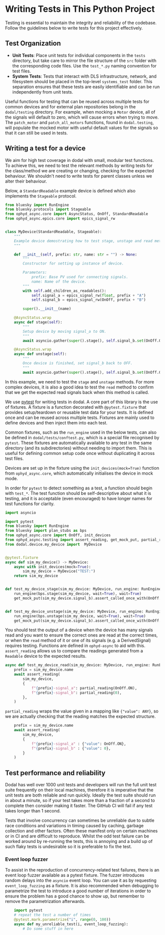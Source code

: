 # Writing Tests in This Python Project

Testing is essential to maintain the integrity and reliability of the codebase. Follow the guidelines below to write tests for this project effectively.

## Test Organization

- **Unit Tests**: Place unit tests for individual components in the `tests` directory, but take care to mirror the file structure of the `src` folder with the corresponding code files. Use the `test_*.py` naming convention for test files.
- **System Tests**: Tests that interact with DLS infrastructure, network, and filesystem should be placed in the top-level `systems_test` folder. This separation ensures that these tests are easily identifiable and can be run independently from unit tests.

Useful functions for testing that can be reused across multiple tests for common devices and for external plan repositories belong in the `dodal/testing` directory. For example, when mocking a `Motor` device, all of the signals will default to zero, which will cause errors when trying to move. The `patch_motor` and `patch_all_motors` functions, found in `dodal.testing`, will populate the mocked motor with useful default values for the signals so that it can still be used in tests.


## Writing a test for a device
We aim for high test coverage in dodal with small, modular test functions. To achieve this, we need to test the relevant methods by writing tests for the class/method we are creating or changing, checking for the expected behaviour. We shouldn't need to write tests for parent classes unless we alter their behaviour.

Below, a `StandardReadable` example device is defined which also implements the `Stageable` protocol.

```Python
from bluesky import RunEngine
from bluesky.protocols import Stageable
from ophyd_async.core import AsyncStatus, OnOff, StandardReadable
from ophyd_async.epics.core import epics_signal_rw


class MyDevice(StandardReadable, Stageable):
    """
    Example device demostrating how to test stage, unstage and read methods.
    """

    def __init__(self, prefix: str, name: str = "") -> None:
        """
        Constructor for setting up instance of device.

        Parameters:
            prefix: Base PV used for connecting signals.
            name: Name of the device.
        """
        with self.add_children_as_readables():
            self.signal_a = epics_signal_rw(float, prefix + "A")
            self.signal_b = epics_signal_rw(OnOff, prefix + "B")

        super().__init__(name)

    @AsyncStatus.wrap
    async def stage(self):
        """
        Setup device by moving signal_a to ON.
        """
        await asyncio.gather(super().stage(), self.signal_b.set(OnOff.ON))

    @AsyncStatus.wrap
    async def unstage(self):
        """
        Once device is finished, set signal_b back to OFF.
        """
        await asyncio.gather(super().stage(), self.signal_b.set(OnOff.OFF))
```

In this example, we need to test the `stage` and `unstage` methods. For more complex devices, it is also a good idea to test the `read` method to confirm that we get the expected read signals back when this method is called.

We use [pytest](https://docs.pytest.org/en/stable/contents.html) for writing tests in dodal. A core part of this library is the use of fixtures. A fixture is a function decorated with `@pytest.fixture` that provides setup/teardown or reusable test data for your tests. It is defined once and can be reused across multiple tests. Fixtures are mainly used to define devices and then inject them into each test. 

Common fixtures, such as the `run_engine` used in the below tests, can also be defined in `dodal/tests/conftest.py`, which is a special file recognised by `pytest`. These fixtures are automatically available to any test in the same directory (and its subdirectories) without needing to import them. This is useful for defining common setup code once without duplicating it across test files.

Devices are set up in the fixture using the `init_devices(mock=True)` function from `ophyd_async.core`, which automatically initialises the device in mock mode. 

In order for `pytest` to detect something as a test, a function should begin with `test_*`. The test function should be self-descriptive about what it is testing, and it is acceptable (even encouraged) to have longer names for test functions for clarity.

```Python
import asyncio

import pytest
from bluesky import RunEngine
from bluesky import plan_stubs as bps
from ophyd_async.core import OnOff, init_devices
from ophyd_async.testing import assert_reading, get_mock_put, partial_reading
from dodal.device.my_device import  MyDevice


@pytest.fixture
async def sim_my_device() -> MyDevice:
    async with init_devices(mock=True):
        sim_my_device = MyDevice("TEST:")
    return sim_my_device


def test_my_device_stage(sim_my_device: MyDevice, run_engine: RunEngine) -> None:
    run_engine(bps.stage(sim_my_device, wait=True), wait=True)
    get_mock_put(sim_my_device.signal_b).assert_called_once_with(OnOff.ON, wait=True)


def test_my_device_unstage(sim_my_device: MyDevice, run_engine: RunEngine) -> None:
    run_engine(bps.unstage(sim_my_device, wait=True), wait=True)
    get_mock_put(sim_my_device.signal_b).assert_called_once_with(OnOff.OFF, wait=True)
```

You should test the output of a device when the device has many signals read and you want to ensure the correct ones are read at the correct times, or when the `read` method of it or one of its signals (e.g. a DerivedSignal) requires testing. Functions are defined in `ophyd-async` to aid with this. `assert_reading` allows us to compare the readings generated from a `Readable` device to the expected results.

```Python
async def test_my_device_read(sim_my_device: MyDevice, run_engine: RunEngine) -> None:
    prefix = sim_my_device.name
    await assert_reading(
        sim_my_device,
        {
            f"{prefix}-signal_a": partial_reading(OnOff.ON),
            f"{prefix}-signal_b": partial_reading(0),
        },
    )
```

`partial_reading` wraps the value given in a mapping like `{"value": ANY}`, so we are actually checking that the reading matches the expected structure.

```Python
    prefix = sim_my_device.name
    await assert_reading(
        sim_my_device,
        {
            f"{prefix}-signal_a" : {"value": OnOff.ON},
            f"{prefix}-signal_b" : {"value": 0},
        }
    )
```

## Test performance and reliability

Dodal has well over 1000 unit tests and developers will run the full unit test suite frequently on their local 
machines, therefore it is imperative that the unit tests are both reliable and run quickly. Ideally the test suite 
should run in about a minute, so if your test takes more than a fraction of a second to complete then consider 
making it faster. The GitHub CI will fail if any test takes longer than 1 second.

Tests that involve concurrency can sometimes be unreliable due to subtle race conditions and variations in timing 
caused by caching, garbage collection and other factors. 
Often these manifest only on certain machines or in CI and are difficult to reproduce. Whilst the odd test failure 
can be worked around by re-running the tests, this is annoying and a build up of such flaky tests is undesirable so 
it is preferable to fix the test.  

### Event loop fuzzer

To assist in the reproduction of concurrency-related test failures, there is an event loop fuzzer available as a 
pytest fixture. The fuzzer introduces random delays into the ``asyncio`` event loop. You can use it as by 
requesting ``event_loop_fuzzing`` as a fixture. It is also recommended when debugging to parametrize the test to 
introduce a good number of iterations in order to ensure the problem has a good chance to show up, but remember to 
remove the parametrization afterwards.

```Python
    import pytest
    # repeat the test a number of times
    @pytest.mark.parametrize("i", range(0, 100))
    async def my_unreliable_test(i, event_loop_fuzzing):
        # Do some stuff in here

```
